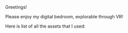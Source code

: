 Greetings!

Please enjoy my digital bedroom, explorable through VR!

Here is list of all the assets that I used:
